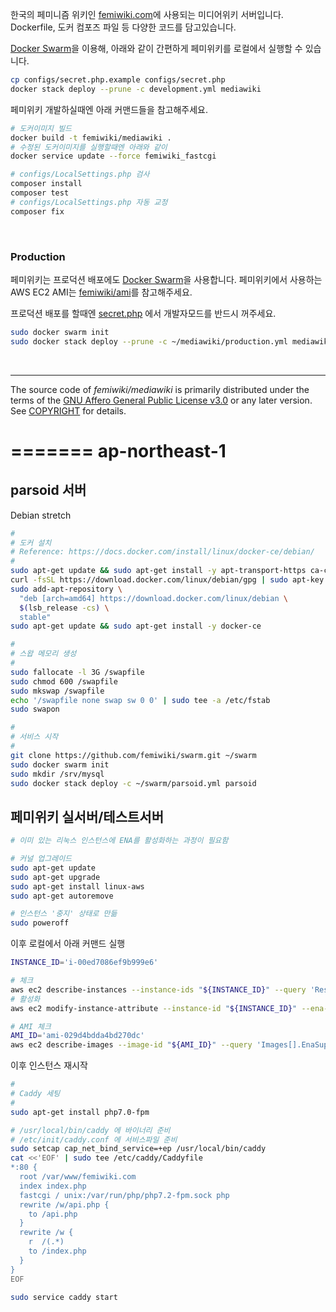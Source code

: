 한국의 페미니즘 위키인 [femiwiki.com]에 사용되는 미디어위키 서버입니다.
Dockerfile, 도커 컴포즈 파일 등 다양한 코드를 담고있습니다.

[Docker Swarm]을 이용해, 아래와 같이 간편하게 페미위키를 로컬에서 실행할 수
있습니다.

```bash
cp configs/secret.php.example configs/secret.php
docker stack deploy --prune -c development.yml mediawiki
```

페미위키 개발하실때엔 아래 커맨드들을 참고해주세요.

```bash
# 도커이미지 빌드
docker build -t femiwiki/mediawiki .
# 수정된 도커이미지를 실행할때엔 아래와 같이
docker service update --force femiwiki_fastcgi

# configs/LocalSettings.php 검사
composer install
composer test
# configs/LocalSettings.php 자동 교정
composer fix
```

&nbsp;

### Production
페미위키는 프로덕션 배포에도 [Docker Swarm]을 사용합니다. 페미위키에서 사용하는
AWS EC2 AMI는 [femiwiki/ami]를 참고해주세요.

프로덕션 배포를 할때엔 [secret.php] 에서 개발자모드를 반드시 꺼주세요.

```sh
sudo docker swarm init
sudo docker stack deploy --prune -c ~/mediawiki/production.yml mediawiki
```

&nbsp;

--------

The source code of *femiwiki/mediawiki* is primarily distributed under the terms
of the [GNU Affero General Public License v3.0] or any later version. See
[COPYRIGHT] for details.

[Docker Hub Status]: https://badgen.net/docker/pulls/femiwiki/mediawiki/?icon=docker&label=pulls
[Docker Hub Link]: https://hub.docker.com/r/femiwiki/mediawiki/
[Travis CI Status]: https://api.travis-ci.com/femiwiki/mediawiki.svg?branch=master
[Travis CI Link]: https://travis-ci.com/femiwiki/mediawiki
[femiwiki.com]: https://femiwiki.com
[Docker Swarm]: https://docs.docker.com/engine/swarm/
[femiwiki/ami]: https://github.com/femiwiki/ami
[secret.php]: configs/secret.php.example
[GNU Affero General Public License v3.0]: LICENSE
[COPYRIGHT]: COPYRIGHT
=======
ap-northeast-1
========

parsoid 서버
--------
Debian stretch

```sh
#
# 도커 설치
# Reference: https://docs.docker.com/install/linux/docker-ce/debian/
#
sudo apt-get update && sudo apt-get install -y apt-transport-https ca-certificates curl gnupg2 software-properties-common
curl -fsSL https://download.docker.com/linux/debian/gpg | sudo apt-key add -
sudo add-apt-repository \
  "deb [arch=amd64] https://download.docker.com/linux/debian \
  $(lsb_release -cs) \
  stable"
sudo apt-get update && sudo apt-get install -y docker-ce

#
# 스왑 메모리 생성
#
sudo fallocate -l 3G /swapfile
sudo chmod 600 /swapfile
sudo mkswap /swapfile
echo '/swapfile none swap sw 0 0' | sudo tee -a /etc/fstab
sudo swapon

#
# 서비스 시작
#
git clone https://github.com/femiwiki/swarm.git ~/swarm
sudo docker swarm init
sudo mkdir /srv/mysql
sudo docker stack deploy -c ~/swarm/parsoid.yml parsoid
```

페미위키 실서버/테스트서버
--------
```sh
# 이미 있는 리눅스 인스턴스에 ENA를 활성화하는 과정이 필요함

# 커널 업그레이드
sudo apt-get update
sudo apt-get upgrade
sudo apt-get install linux-aws
sudo apt-get autoremove

# 인스턴스 '중지' 상태로 만듦
sudo poweroff
```

이후 로컬에서 아래 커맨드 실행
```sh
INSTANCE_ID='i-00ed7086ef9b999e6'

# 체크
aws ec2 describe-instances --instance-ids "${INSTANCE_ID}" --query 'Reservations[].Instances[].EnaSupport'
# 활성화
aws ec2 modify-instance-attribute --instance-id "${INSTANCE_ID}" --ena-support

# AMI 체크
AMI_ID='ami-029d4bdda4bd270dc'
aws ec2 describe-images --image-id "${AMI_ID}" --query 'Images[].EnaSupport'
```

이후 인스턴스 재시작

```sh
#
# Caddy 세팅
#
sudo apt-get install php7.0-fpm

# /usr/local/bin/caddy 에 바이너리 준비
# /etc/init/caddy.conf 에 서비스파일 준비
sudo setcap cap_net_bind_service=+ep /usr/local/bin/caddy
cat <<'EOF' | sudo tee /etc/caddy/Caddyfile
*:80 {
  root /var/www/femiwiki.com
  index index.php
  fastcgi / unix:/var/run/php/php7.2-fpm.sock php
  rewrite /w/api.php {
    to /api.php
  }
  rewrite /w {
    r  /(.*)
    to /index.php
  }
}
EOF

sudo service caddy start
```
